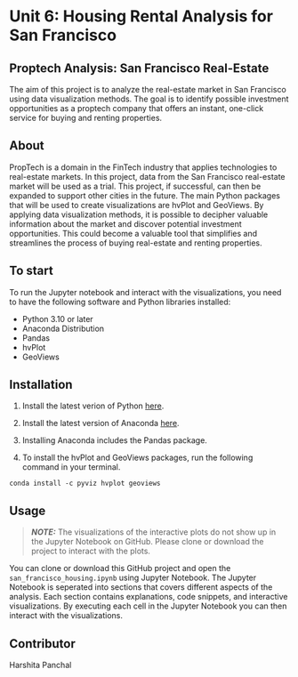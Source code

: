 # Unit 6: Housing Rental Analysis for San Francisco

## Proptech Analysis: San Francisco Real-Estate

The aim of this project is to analyze the real-estate market in San Francisco using data visualization methods. The goal is to identify possible investment opportunities as a proptech company that offers an instant, one-click service for buying and renting properties.

## About

PropTech is a domain in the FinTech industry that applies technologies to real-estate markets. In this project, data from the San Francisco real-estate market will be used as a trial. This project, if successful, can then be expanded to support other cities in the future. The main Python packages that will be used to create visualizations are hvPlot and GeoViews. By applying data visualization methods, it is possible to decipher valuable information about the market and discover potential investment opportunities. This could become a valuable tool that simplifies and streamlines the process of buying real-estate and renting properties.  


## To start
To run the Jupyter notebook and interact with the visualizations, you need to have the following software and Python libraries installed:

- Python 3.10 or later
- Anaconda Distribution
- Pandas
- hvPlot
- GeoViews

## Installation 

1. Install the latest verion of Python [here](https://www.python.org/downloads/).

2. Install the latest version of Anaconda [here](https://www.anaconda.com/download).

3. Installing Anaconda includes the Pandas package.

4. To install the hvPlot and GeoViews packages, run the following command in your terminal.

```
conda install -c pyviz hvplot geoviews
```

## Usage
> **_NOTE:_**  The visualizations of the interactive plots do not show up in the Jupyter Notebook on GitHub. Please clone or download the project to interact with the plots.

You can clone or download this GitHub project and open the `san_francisco_housing.ipynb` using Jupyter Notebook. The Jupyter Notebook is seperated into sections that covers different aspects of the analysis. Each section contains explanations, code snippets, and interactive visualizations. By executing each cell in the Jupyter Notebook you can then interact with the visualizations.

## Contributor
Harshita Panchal
